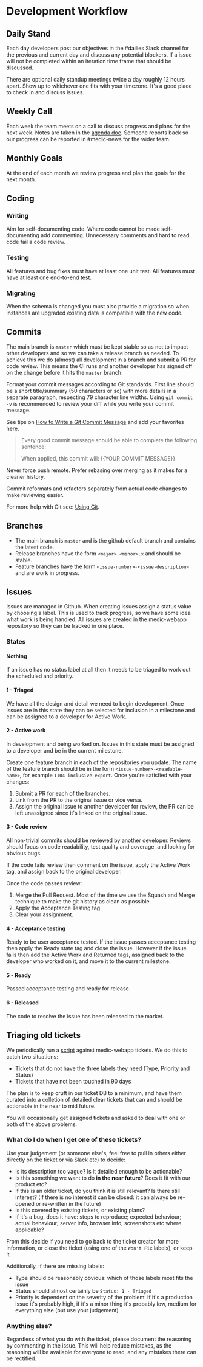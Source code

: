 # Development Workflow

## Daily Stand

Each day developers post our objectives in the #dailies Slack channel for the previous and current day and discuss any potential blockers. If a issue will not be completed within an iteration time frame that should be discussed.

There are optional daily standup meetings twice a day roughly 12 hours apart. Show up to whichever one fits with your timezone. It's a good place to check in and discuss issues.

## Weekly Call

Each week the team meets on a call to discuss progress and plans for the next week. Notes are taken in the [agenda doc](https://docs.google.com/document/d/14AuJ7SerLuOPESBjQlJqpBtzwSAoVf5ykTT7fjyJBT0/edit#). Someone reports back so our progress can be reported in #medic-news for the wider team.

## Monthly Goals

At the end of each month we review progress and plan the goals for the next month.

## Coding

### Writing

Aim for self-documenting code. Where code cannot be made self-documenting add commenting. Unnecessary comments and hard to read code fail a code review.

### Testing

All features and bug fixes must have at least one unit test. All features must have at least one end-to-end test.

### Migrating

When the schema is changed you must also provide a migration so when instances are upgraded existing data is compatible with the new code.

## Commits

The main branch is `master` which must be kept stable so as not to impact other developers and so we can take a release branch as needed. To achieve this we do (almost) all development in a branch and submit a PR for code review. This means the CI runs and another developer has signed off on the change before it hits the `master` branch.

Format your commit messages according to Git standards. First line should be a short title/summary (50 characters or so) with more details in a separate paragraph, respecting 79 character line widths. Using `git commit -v` is recommended to review your diff while you write your commit message.

See tips on [How to Write a Git Commit Message](https://chris.beams.io/posts/git-commit/) and add your favorites here.

> Every good commit message should be able to complete the following sentence:
>
> When applied, this commit will: {{YOUR COMMIT MESSAGE}}

Never force push remote. Prefer rebasing over merging as it makes for a cleaner history.

Commit reformats and refactors separately from actual code changes to make reviewing easier.

For more help with Git see: [Using Git](./using-git.md).

## Branches

- The main branch is `master` and is the github default branch and contains the latest code.
- Release branches have the form `<major>.<minor>.x` and should be stable.
- Feature branches have the form `<issue-number>-<issue-description>` and are work in progress.

## Issues

Issues are managed in Github. When creating issues assign a status value by choosing a label. This is used to track progress, so we have some idea what work is being handled. All issues are created in the medic-webapp repository so they can be tracked in one place.

### States

#### Nothing

If an issue has no status label at all then it needs to be triaged to work out the scheduled and priority.

#### 1 - Triaged

We have all the design and detail we need to begin development. Once issues are in this state they can be selected for inclusion in a milestone and can be assigned to a developer for Active Work.

#### 2 - Active work

In development and being worked on. Issues in this state must be assigned to a developer and be in the current milestone.

Create one feature branch in each of the repositories you update. The name of the feature branch should be in the form `<issue-number>-<readable-name>`, for example `1104-inclusive-export`. Once you're satisfied with your changes:

1. Submit a PR for each of the branches.
2. Link from the PR to the original issue or vice versa.
3. Assign the original issue to another developer for review, the PR can be left unassigned since it's linked on the original issue.

#### 3 - Code review

All non-trivial commits should be reviewed by another developer. Reviews should focus on code readability, test quality and coverage, and looking for obvious bugs.

If the code fails review then comment on the issue, apply the Active Work tag, and assign back to the original developer.

Once the code passes review:

1. Merge the Pull Request. Most of the time we use the Squash and Merge technique to make the git history as clean as possible.
2. Apply the Acceptance Testing tag.
3. Clear your assignment.

#### 4 - Acceptance testing

Ready to be user acceptance tested. If the issue passes acceptance testing then apply the Ready state tag and close the issue. However if the issue fails then add the Active Work and Returned tags, assigned back to the developer who worked on it, and move it to the current milestone.

#### 5 - Ready

Passed acceptance testing and ready for release.

#### 6 - Released

The code to resolve the issue has been released to the market.

## Triaging old tickets

We periodically run a [script](https://github.com/medic/github-issue-roulette) against medic-webapp tickets. We do this to catch two situations:
 - Tickets that do not have the three labels they need (Type, Priority and Status)
 - Tickets that have not been touched in 90 days
 
The plan is to keep cruft in our ticket DB to a minimum, and have them curated into a colletion of detailed clear tickets that can and should be actionable in the near to mid future.

You will occasionally get assigned tickets and asked to deal with one or both of the above problems.

### What do I do when I get one of these tickets?

Use your judgement (or someone else's, feel free to pull in others either directly on the ticket or via Slack etc) to decide:
 - Is its description too vague? Is it detailed enough to be actionable?
 - Is this something we want to do **in the near future**? Does it fit with our product etc?
 - If this is an older ticket, do you think it is still relevant? Is there still interest? (If there is no interest it can be closed: it can always be re-opened or re-written in the future)
 - Is this covered by existing tickets, or existing plans?
 - If it's a bug, does it have: steps to reproduce; expected behaviour; actual behaviour; server info, browser info, screenshots etc where applicable?

From this decide if you need to go back to the ticket creator for more information, or close the ticket (using one of the `Won't Fix` labels), or keep it.

Additionally, if there are missing labels:
 - Type should be reasonably obvious: which of those labels most fits the issue
 - Status should almost certainly be `Status: 1 - Triaged`
 - Priority is dependent on the severity of the problem: if it's a production issue it's probably high, if it's a minor thing it's probably low, medium for everything else (but use your judgement)
 
### Anything else?

Regardless of what you do with the ticket, please document the reasoning by commenting in the issue. This will help reduce mistakes, as the reasoning will be available for everyone to read, and any mistakes there can be rectified.

